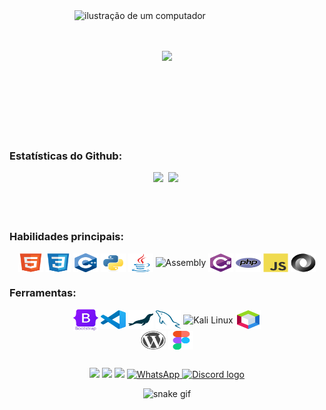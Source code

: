 

<img src="https://raw.githubusercontent.com/MicaelliMedeiros/micaellimedeiros/master/image/computer-illustration.png" alt="ilustração de um computador" min-width="400px" max-width="400px" width="400px" align="right">
<br>
<br>
<br>
<p align="center">
  <img src="https://readme-typing-svg.herokuapp.com/?font=Courier+New&size=35&center=true&vCenter=true&width=500&height=70&color=FF69B4&duration=4000&lines=Olá!+👋;+me+chamo+Letícia+Souza!;" />
</p>




<br>
<br>
<br>
<br>
<br>
<br>

<h3 align="left">Estatísticas do Github:</h3>
<div align="center">
  <a href="https://github.com/lettciaszza"><img height="145em" src="https://github-readme-stats.vercel.app/api?username=lettciaszza&show_icons=true&theme=dracula&include_all_commits=true&count_private=true&hide_border=true"></a>&nbsp;
 <a href="https://github.com/lettciaszza"><img height="145em" src="https://github-readme-stats.vercel.app/api/top-langs/?username=lettciaszza&layout=compact&langs_count=7&theme=dracula&hide_border=true"></a>&nbsp;
                                            
<div style="display: inline_block">
<br>
<br>
<br>
  
<h3 align="left">Habilidades principais:</h3>
<img align="center" alt="Leticia-HTML" height="30" width="40" src="https://raw.githubusercontent.com/devicons/devicon/master/icons/html5/html5-original.svg">
<img align="center" alt="Leticia-CSS" height="30" width="40" src="https://raw.githubusercontent.com/devicons/devicon/master/icons/css3/css3-original.svg">
<img align="center" alt="C++" height="30" width="40" src="https://raw.githubusercontent.com/devicons/devicon/master/icons/cplusplus/cplusplus-original.svg">
<img align="center" alt="Python" height="30" width="40" src="https://raw.githubusercontent.com/devicons/devicon/master/icons/python/python-original.svg">
<img align="center" alt="Java" height="30" width="40" src="https://raw.githubusercontent.com/devicons/devicon/master/icons/java/java-original.svg">
<img align="center" alt="Assembly" height="30" width="40" src="https://raw.githubusercontent.com/devicons/devicon/master/icons/assembly/assembly-x86.svg">
<img align="center" alt="C#" height="30" width="40" src="https://raw.githubusercontent.com/devicons/devicon/master/icons/csharp/csharp-original.svg">
<img align="center" alt="PHP" height="30" width="40" src="https://raw.githubusercontent.com/devicons/devicon/master/icons/php/php-original.svg">
<img align="center" alt="Javascript" height="30" width="40" src="https://raw.githubusercontent.com/devicons/devicon/master/icons/javascript/javascript-original.svg">
<img align="center" alt="JSON" height="30" width="40" src="https://raw.githubusercontent.com/devicons/devicon/master/icons/json/json-original.svg">



  
  <h3 align="left">Ferramentas:</h3>
  <img align="center" alt="Leticia-Bootstrap" height="35" width="40" src="https://raw.githubusercontent.com/devicons/devicon/master/icons/bootstrap/bootstrap-original-wordmark.svg">
  <img align="center" alt="Visual Studio Code logo" height="30" width="40" src="https://raw.githubusercontent.com/devicons/devicon/master/icons/vscode/vscode-original.svg">
 <img align="center" alt="MariaDB" height="30" width="40" src="https://raw.githubusercontent.com/devicons/devicon/master/icons/mariadb/mariadb-original.svg">
<img align="center" alt="MySQL" height="30" width="40" src="https://raw.githubusercontent.com/devicons/devicon/master/icons/mysql/mysql-original.svg">
<img align="center" alt="Kali Linux" height="30" width="40" src="https://raw.githubusercontent.com/devicons/devicon/master/icons/kali/kali-original.svg">
<img align="center" alt="NetBeans" height="30" width="40" src="https://raw.githubusercontent.com/devicons/devicon/master/icons/netbeans/netbeans-original.svg">
</div>
<img align="center" alt="WordPress" height="30" width="40" src="https://raw.githubusercontent.com/devicons/devicon/master/icons/wordpress/wordpress-plain.svg">
<img align="center" alt="Figma" height="30" width="40" src="https://raw.githubusercontent.com/devicons/devicon/master/icons/figma/figma-original.svg">



##

  <div>
    <a href="https://www.linkedin.com/in/let%C3%ADcia-souza-257888150/" target_"black"><img src="https://img.shields.io/badge/LinkedIn-0077B5?style=for-the-badge&logo=linkedin&logoColor=white" target_"black"></a>
    <a href = "mailto:leticiaszza@outlook.com" target_"black"><img src="https://img.shields.io/badge/Gmail-D14836?style=for-the-badge&logo=gmail&logoColor=white" target_"black"></a>
     <a href="https://www.instagram.com/lettciaszza/" target="_blank"><img src="https://img.shields.io/badge/-Instagram-%23E4405F?style=for-the-badge&logo=instagram&logoColor=white" target="_blank"></a>
    <a href="https://wa.me/5532998846889" target="_blank">
  <img src="https://img.shields.io/badge/WhatsApp-25D366?style=for-the-badge&logo=whatsapp&logoColor=white" alt="WhatsApp">
</a>
  <a href="https://discord.gg/leticiasouza1285" target="_blank">
  <img src="https://img.shields.io/badge/Discord-7289DA?style=for-the-badge&logo=discord&logoColor=white" alt="Discord logo">
</a>

![snake gif](https://github.com/SEU_USUARIO/SEU_REPOSITORIO/blob/output/github-contribution-grid-snake.svg)


  </div>








